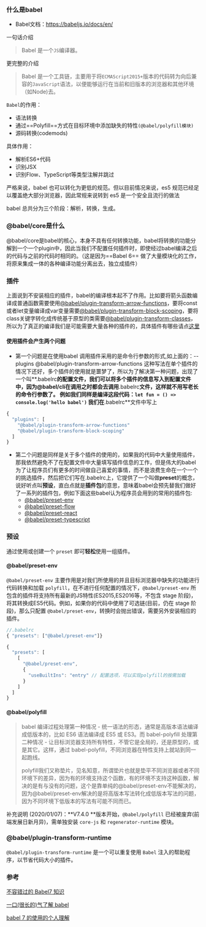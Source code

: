### 什么是babel

- Babel文档：https://babeljs.io/docs/en/

一句话介绍

> Babel 是一个`JS`编译器。

更完整的介绍

> Babel 是一个工具链，主要用于将`ECMAScript2015+`版本的代码转为向后兼容的`JavaScript`语法，以便能够运行在当前和旧版本的浏览器和其他环境（如Node)去。

`Babel`的作用：

- 语法转换
- 通过==Polyfill==方式在目标环境中添加缺失的特性`(@babel/polyfill模块)`
- 源码转换(codemods)

具体作用：

- 解析ES6+代码
- 识别JSX
- 识别Flow、TypeScript等类型注解并跳过

严格来说，babel 也可以转化为更低的规范。但以目前情况来说，es5 规范已经足以覆盖绝大部分浏览器，因此常规来说转到 es5 是一个安全且流行的做法

babel 总共分为三个阶段：解析，转换，生成。

### @babel/core是什么

@babel/core是babel的核心，本身不具有任何转换功能，babel将转换的功能分解到一个一个plugin中，因此当我们不配置任何插件时，即使经过babel编译之后的代码与之前的代码时相同的。（这是因为==Babel 6== 做了大量模块化的工作，将原来集成一体的各种编译功能分离出去，独立成插件）

### 插件

上面说到不安装相应的插件，babel的编译根本起不了作用。比如要将箭头函数编译成普通函数需要使用[@babel/plugin-transform-arrow-functions](https://babeljs.io/docs/en/babel-plugin-transform-arrow-functions)，要将const或者let变量编译成var变量需要[@babel/plugin-transform-block-scoping](https://babeljs.io/docs/en/babel-plugin-transform-block-scoping)，要将class关键字转化成传统基于原型的类需要[@babel/plugin-transform-classes](https://babeljs.io/docs/en/babel-plugin-transform-classes)，所以为了真正的编译我们是可能需要大量各种的插件的，具体插件有哪些请点[这里](https://babeljs.io/docs/en/plugins)

#### 使用插件会产生两个问题

- 第一个问题是在使用babel 调用插件采用的是命令行参数的形式,如上面的：--plugins @babel/plugin-transform-arrow-functions
   这种写法在单个插件的情况下还好，多个插件的使用就是噩梦了，所以为了解决第一种问题，出现了一个叫**.babelrc**的配置文件，我们可以将多个插件的信息写入到配置文件中，因为@babel/cli在调用之时都会去调用**.babelrc**文件，这样就不用写老长的命令行参数了。
   例如我们同样是编译这段代码：`let fun = () => console.log('hello babel')`
   我们在**.babelrc**文件中写上

```js
{
  "plugins": [
    "@babel/plugin-transform-arrow-functions"
    "@babel/plugin-transform-block-scoping" 
  ]
}
```

- 第二个问题是同样是关于多个插件的使用的，如果我的代码中大量使用插件，那我依然避免不了在配置文件中大量填写插件信息的工作，但是伟大的babel为了让程序员们有更多的时间做自己喜爱的事情，而不是浪费生命在一个一个的挑选插件，然后把它们写在.babelrc上，它提供了一个叫做**preset**的概念，说好听点叫**预设**，直白点就是**插件包**的意思，意味着babel会预先替我们做好了一系列的插件包，例如下面这些babel认为程序员会用到的常用的插件包:
  - [@babel/preset-env](https://babeljs.io/docs/en/babel-preset-env)
  - [@babel/preset-flow](https://babeljs.io/docs/en/babel-preset-flow)
  - [@babel/preset-react](https://babeljs.io/docs/en/babel-preset-react)
  - [@babel/preset-typescript](https://babeljs.io/docs/en/babel-preset-typescript)

### 预设

通过使用或创建一个 `preset` 即可**轻松**使用一组插件。

#### @babel/preset-env

`@babel/preset-env` 主要作用是对我们所使用的并且目标浏览器中缺失的功能进行代码转换和加载 `polyfill`，在不进行任何配置的情况下，`@babel/preset-env` 所包含的插件将支持所有最新的JS特性(ES2015,ES2016等，不包含 stage 阶段)，将其转换成ES5代码。例如，如果你的代码中使用了可选链(目前，仍在 stage 阶段)，那么只配置 `@babel/preset-env`，转换时会抛出错误，需要另外安装相应的插件。

```js
//.babelrc
{ "presets": ["@babel/preset-env"]}
```

```js
{
  "presets": [
    [
      "@babel/preset-env",
      {
        "useBuiltIns": "entry" // 配置选项，可以实现polyfill的按需加载
      }
    ]
  ]
}

```



#### @babel/polyfill

> babel 编译过程处理第一种情况 - 统一语法的形态，通常是高版本语法编译成低版本的，比如 ES6 语法编译成 ES5 或 ES3。而 babel-polyfill 处理第二种情况 - 让目标浏览器支持所有特性，不管它是全局的，还是原型的，或是其它。这样，通过 babel-polyfill，不同浏览器在特性支持上就站到同一起跑线。
>
> polyfill我们又称垫片，见名知意，所谓垫片也就是垫平不同浏览器或者不同环境下的差异，因为有的环境支持这个函数，有的环境不支持这种函数，解决的是有与没有的问题，这个是靠单纯的@babel/preset-env不能解决的，因为@babel/preset-env解决的是将高版本写法转化成低版本写法的问题，因为不同环境下低版本的写法有可能不同而已。

补充说明 (2020/01/07)：**V7.4.0 **版本开始，`@babel/polyfill` 已经被废弃(前端发展日新月异)，需单独安装 `core-js` 和 `regenerator-runtime` 模块。



### @babel/plugin-transform-runtime

`@babel/plugin-transform-runtime` 是一个可以重复使用 `Babel` 注入的帮助程序，以节省代码大小的插件。

### 参考

[不容错过的 Babel7 知识](https://juejin.im/post/5ddff3abe51d4502d56bd143)

[一口(很长的)气了解 babel](https://juejin.im/post/5c19c5e0e51d4502a232c1c6#heading-0)

[babel 7 的使用的个人理解](https://www.jianshu.com/p/cbd48919a0cc)